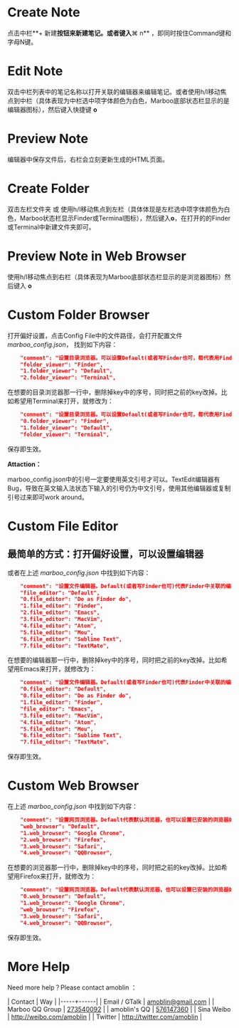 # Create Note
点击中栏**+ 新建**按钮来新建笔记。或者键入**⌘ n** ，即同时按住Command键和字母N键。
# Edit Note
双击中栏列表中的笔记名称以打开关联的编辑器来编辑笔记。或者使用h/l移动焦点到中栏（具体表现为中栏选中项字体颜色为白色，Marboo底部状态栏显示的是编辑器图标），然后键入快捷键 **o**
# Preview Note
编辑器中保存文件后，右栏会立刻更新生成的HTML页面。
# Create Folder
双击左栏文件夹 或 使用h/l移动焦点到左栏（具体体现是左栏选中项字体颜色为白色，Marboo状态栏显示Finder或Terminal图标），然后键入**o**，在打开的的Finder或Terminal中新建文件夹即可。
# Preview Note in Web Browser
使用h/l移动焦点到右栏（具体表现为Marboo底部状态栏显示的是浏览器图标）然后键入 **o**

# Custom Folder Browser
打开偏好设置，点击Config File中的文件路径，会打开配置文件*marboo_config.json*，
找到如下内容：

```json
    "comment": "设置目录浏览器。可以设置Default(或者写Finder也可，都代表用Finder打开)或Terminal等",
    "folder_viewer": "Finder",
    "1.folder_viewer": "Default",
    "2.folder_viewer": "Terminal",
```
在想要的目录浏览器那一行中，删除掉key中的序号，同时把之前的key改掉。比如希望用Terminal来打开，就修改为：

```json
    "comment": "设置目录浏览器。可以设置Default(或者写Finder也可，都代表用Finder打开)或Terminal等",
    "0.folder_viewer": "Finder",
    "1.folder_viewer": "Default",
    "folder_viewer": "Terminal",
```

保存即生效。

**Attaction：**

marboo_config.json中的引号一定要使用英文引号才可以。TextEdit编辑器有Bug，导致在英文输入法状态下输入的引号仍为中文引号，使用其他编辑器或复制引号过来即可work around。

# Custom File Editor
## 最简单的方式：打开偏好设置，可以设置编辑器

或者在上述 *marboo_config.json* 中找到如下内容：

```json
    "comment": "设置文件编辑器。Default(或者写Finder也可)代表Finder中关联的编辑器，也可以设置已安装的编辑器如 Emacs, MacVim, TextMate, Mou等",
    "file_editor": "Default",
    "0.file_editor": "Do as Finder do",
    "1.file_editor": "Finder",
    "2.file_editor": "Emacs",
    "3.file_editor": "MacVim",
    "4.file_editor": "Atom",
    "5.file_editor": "Mou",
    "6.file_editor": "Sublime Text",
    "7.file_editor": "TextMate",
```

在想要的编辑器那一行中，删除掉key中的序号，同时把之前的key改掉。比如希望用Emacs来打开，就修改为：

```json
    "comment": "设置文件编辑器。Default(或者写Finder也可)代表Finder中关联的编辑器，也可以设置已安装的编辑器如 Emacs, MacVim, TextMate, Mou等",
    "0.file_editor": "Default",
    "0.file_editor": "Do as Finder do",
    "1.file_editor": "Finder",
    "file_editor": "Emacs",
    "3.file_editor": "MacVim",
    "4.file_editor": "Atom",
    "5.file_editor": "Mou",
    "6.file_editor": "Sublime Text",
    "7.file_editor": "TextMate",
```

保存即生效。

	
# Custom Web Browser
在上述 *marboo_config.json* 中找到如下内容：

```json
    "comment": "设置网页浏览器。Default代表默认浏览器，也可以设置已安装的浏览器如Google Chrome, Firefox等",
    "web_browser": "Default",
    "1.web_browser": "Google Chrome",
    "2.web_browser": "Firefox",
    "3.web_browser": "Safari",
    "4.web_browser": "QQBrowser",
```

在想要的浏览器那一行中，删除掉key中的序号，同时把之前的key改掉。比如希望用Firefox来打开，就修改为：

```json
    "comment": "设置网页浏览器。Default代表默认浏览器，也可以设置已安装的浏览器如Google Chrome, Firefox等",
    "0.web_browser": "Default",
    "1.web_browser": "Google Chrome",
    "web_browser": "Firefox",
    "3.web_browser": "Safari",
    "4.web_browser": "QQBrowser",
```

保存即生效。

# More Help

Need more help？Please contact amoblin ：

| Contact | Way |
|-----+------|
| Email / GTalk | <amoblin@gmail.com> |
| Marboo QQ Group | [273540092](qq://273540092) |
| amoblin's QQ | [576147360](qq://576147360) |
| Sina Weibo | <http://weibo.com/amoblin> |
| Twitter | <http://twitter.com/amoblin> |
